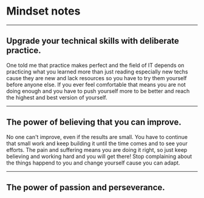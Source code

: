 # Mindset notes
---
## Upgrade your technical skills with deliberate practice.
One told me that practice makes perfect and the field of IT depends on practicing what you learned more than just reading especially new techs cause they are new and lack resources so you have to try them yourself before anyone else.
If you ever feel comfortable that means you are not doing enough and you have to push yourself more to be better and reach the highest and best version of yourself.

---
## The power of believing that you can improve.
No one can't improve, even if the results are small. You have to continue that small work and keep building it until the time comes and to see your efforts. The pain and suffering means you are doing it right, so just keep believing and working hard and you will get there! Stop complaining about the things happend to you and change yourself cause you can adapt.

---

## The power of passion and perseverance.


